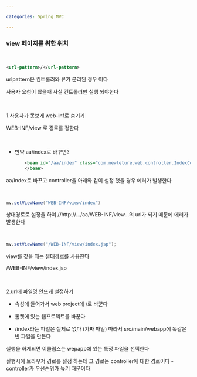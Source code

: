 ```yaml
---

categories: Spring MVC

---
```



### view 페이지를 위한 위치

&nbsp;

```xml
<url-pattern>/</url-pattern>
```
urlpattern은 컨트롤러와 뷰가 분리된 경우 이다 

사용자 요청이 왔을때 사실 컨트롤러만 실행 되야한다 


&nbsp;




1.사용자가 못보게 web-inf로 숨기기

WEB-INF/view 로 경로를 정한다 

&nbsp;

- 만약 aa/index로 바꾸면?

```xml
       <bean id="/aa/index" class="com.newleture.web.controller.IndexController">    
       </bean>
```

aa/index로 바꾸고  controller을 아래와 같이 설정 했을 경우 에러가 발생한다

&nbsp;


```java
mv.setViewName("WEB-INF/view/index")
```
상대경로로 설정을 하여 //http://.../aa/WEB-INF/view...의 url가 되기 때문에 에러가 발생한다 




&nbsp;

```java
mv.setViewName("/WEB-INF/view/index.jsp"); 
```    

view를 찾을 때는 절대경로를 사용한다


/WEB-INF/view/index.jsp


&nbsp;


2.url에 파일명 안뜨게 설정하기


- 속성에 들어가서 web project에 /로 바꾼다


- 톰캣에 있는 웹프로젝트를 바꾼다 


- /index라는 파일은 실제로 없다 (가짜 파일) 따라서 src/main/webapp에 똑같은 빈 파일을 만든다 
 
실행을 하게되면 이클립스는 wepapp에 있는 특정 파일을 선택한다

실행시에 브라우저 경로를 설정 하는데 그 경로는 controller에 대한 경로이다 - controller가 우선순위가 높기 때문이다 


